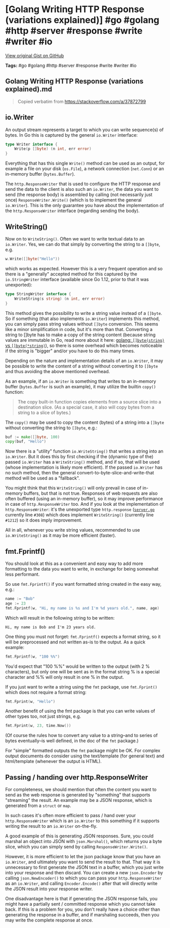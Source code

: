 # [Golang Writing HTTP Response (variations explained)] #go #golang #http #server #response #write #writer #io

[View original Gist on GitHub](https://gist.github.com/Integralist/af502e7a592fbf07a10433111cefd10f)

**Tags:** #go #golang #http #server #response #write #writer #io

## Golang Writing HTTP Response (variations explained).md

> Copied verbatim from https://stackoverflow.com/a/37872799

## io.Writer

An output stream represents a target to which you can write sequence(s) of bytes. In Go this is captured by the general `io.Writer` interface:

```go
type Writer interface {
    Write(p []byte) (n int, err error)
}
```

Everything that has this single `Write()` method can be used as an output, for example a file on your disk (`os.File`), a network connection (`net.Conn`) or an in-memory buffer (`bytes.Buffer`).

The `http.ResponseWriter` that is used to configure the HTTP response and send the data to the client is also such an `io.Writer`, the data you want to send (the response body) is assembled by calling (not necessarily just once) `ResponseWriter.Write()` (which is to implement the general `io.Writer`). This is the only guarantee you have about the implementation of the `http.ResponseWriter` interface (regarding sending the body).

## WriteString()

Now on to `WriteString()`. Often we want to write textual data to an `io.Writer`. Yes, we can do that simply by converting the string to a `[]byte`, e.g.

```go
w.Write([]byte("Hello"))
```

which works as expected. However this is a very frequent operation and so there is a "generally" accepted method for this captured by the `io.StringWriter` interface (available since Go 1.12, prior to that it was unexported):

```go
type StringWriter interface {
    WriteString(s string) (n int, err error)
}
```

This method gives the possibility to write a string value instead of a `[]byte`. So if something (that also implements `io.Writer`) implements this method, you can simply pass string values without `[]byte` conversion. This seems like a minor simplification in code, but it's more than that. Converting a string to []byte has to make a copy of the string content (because string values are immutable in Go, read more about it here: [golang: `[]byte(string)` vs `[]byte(*string)`](https://stackoverflow.com/questions/43470284/golang-bytestring-vs-bytestring/43470344#43470344)), so there is some overhead which becomes noticeable if the string is "bigger" and/or you have to do this many times.

Depending on the nature and implementation details of an `io.Writer`, it may be possible to write the content of a string without converting it to `[]byte` and thus avoiding the above mentioned overhead.

As an example, if an `io.Writer` is something that writes to an in-memory buffer (`bytes.Buffer` is such an example), it may utilize the builtin `copy()` function:

> The copy built-in function copies elements from a source slice into a destination slice. (As a special case, it also will copy bytes from a string to a slice of bytes.)

The `copy()` may be used to copy the content (bytes) of a string into a `[]byte` without converting the string to `[]byte`, e.g.:

```go
buf := make([]byte, 100)
copy(buf, "Hello")
```

Now there is a "utility" function `io.WriteString()` that writes a string into an `io.Writer`. But it does this by first checking if the (dynamic type of the) passed `io.Writer` has a `WriteString()` method, and if so, that will be used (whose implementation is likely more efficient). If the passed `io.Writer` has no such method, then the general convert-to-byte-slice-and-write-that method will be used as a "fallback".

You might think that this `WriteString()` will only prevail in case of in-memory buffers, but that is not true. Responses of web requests are also often buffered (using an in-memory buffer), so it may improve performance in case of `http.ResponseWriter` too. And if you look at the implementation of `http.ResponseWriter`: it's the unexported type `http.response` ([`server.go`](https://golang.org/src/net/http/server.go) currently line `#308`) which does implement `WriteString()` (currently line `#1212`) so it does imply improvement.

All in all, whenever you write string values, recommended to use `io.WriteString()` as it may be more efficient (faster).

## fmt.Fprintf()

You should look at this as a convenient and easy way to add more formatting to the data you want to write, in exchange for being somewhat less performant.

So use `fmt.Fprintf()` if you want formatted string created in the easy way, e.g.:

```go
name := "Bob"
age := 23
fmt.Fprintf(w, "Hi, my name is %s and I'm %d years old.", name, age)
```

Which will result in the following string to be written:

```
Hi, my name is Bob and I'm 23 years old.
```

One thing you must not forget: `fmt.Fprintf()` expects a format string, so it will be preprocessed and not written as-is to the output. As a quick example:

```go
fmt.Fprintf(w, "100 %%")
```

You'd expect that "100 %%" would be written to the output (with 2 % characters), but only one will be sent as in the format string % is a special character and %% will only result in one % in the output.

If you just want to write a string using the `fmt` package, use `fmt.Fprint()` which does not require a format string:

```go
fmt.Fprint(w, "Hello")
```

Another benefit of using the fmt package is that you can write values of other types too, not just strings, e.g.

```go
fmt.Fprint(w, 23, time.Now())
```

(Of course the rules how to convert any value to a string–and to series of bytes eventually–is well defined, in the doc of the `fmt` package.)

For "simple" formatted outputs the `fmt` package might be OK. For complex output documents do consider using the text/template (for general text) and html/template (whenever the output is HTML).

## Passing / handing over http.ResponseWriter

For completeness, we should mention that often the content you want to send as the web response is generated by "something" that supports "streaming" the result. An example may be a JSON response, which is generated from a `struct` or `map`.

In such cases it's often more efficient to pass / hand over your `http.ResponseWriter` which is an `io.Writer` to this something if it supports writing the result to an `io.Writer` on-the-fly.

A good example of this is generating JSON responses. Sure, you could marshal an object into JSON with `json.Marshal()`, which returns you a byte slice, which you can simply send by calling `ResponseWriter.Write()`.

However, it is more efficient to let the json package know that you have an `io.Writer`, and ultimately you want to send the result to that. That way it is unnecessary to first generate the JSON text in a buffer, which you just write into your response and then discard. You can create a new `json.Encoder` by calling `json.NewEncoder()` to which you can pass your `http.ResponseWriter` as an `io.Writer`, and calling `Encoder.Encode()` after that will directly write the JSON result into your response writer.

One disadvantage here is that if generating the JSON response fails, you might have a partially sent / committed response which you cannot take back. If this is a problem for you, you don't really have a choice other than generating the response in a buffer, and if marshaling succeeds, then you may write the complete response at once.


